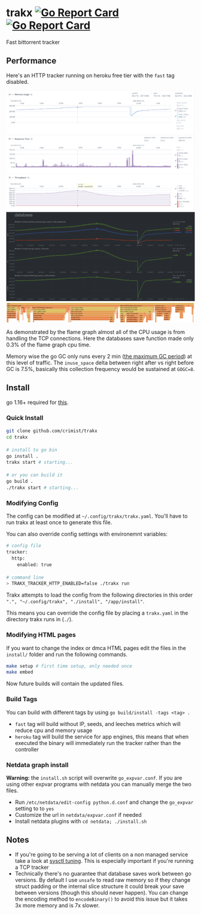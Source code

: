 # trakx [![Go Report Card](https://godoc.org/github.com/crimist/trakx?status.svg)](https://godoc.org/github.com/crimist/trakx) [![Go Report Card](https://goreportcard.com/badge/github.com/crimist/trakx)](https://goreportcard.com/report/github.com/crimist/trakx)

Fast bittorrent tracker

## Performance

Here's an HTTP tracker running on heroku free tier with the `fast` tag disabled.

![performance](img/performance.png)
![performance](img/stats.png)
![flame](img/flame.png)

As demonstrated by the flame graph almost all of the CPU usage is from handling the TCP connections. Here the databases save function made only 0.3% of the flame graph cpu time.

Memory wise the go GC only runs every 2 min ([the maximum GC period](https://github.com/golang/go/blob/895b7c85addfffe19b66d8ca71c31799d6e55990/src/runtime/proc.go#L4481-L4486)) at this level of traffic. The `inuse_space` delta between right after vs right before GC is 7.5%, basically this collection frequency would be sustained at `GOGC=8`.

## Install

go 1.16+ required for [this](https://github.com/golang/go/issues/4373).

### Quick Install

```sh
git clone github.com/crimist/trakx
cd trakx

# install to go bin
go install .
trakx start # starting...

# or you can build it
go build .
./trakx start # starting...
```

### Modifying Config

The config can be modified at `~/.config/trakx/trakx.yaml`. You'll have to run trakx at least once to generate this file.

You can also override config settings with environemnt variables:

```sh
# config file
tracker:
  http:
    enabled: true

# command line
> TRAKX_TRACKER_HTTP_ENABLED=false ./trakx run
```

Trakx attempts to load the config from the following directories in this order `".", "~/.config/trakx", "./install", "/app/install"`.

This means you can override the config file by placing a `trakx.yaml` in the directory trakx runs in (`./`).

### Modifying HTML pages

If you want to change the index or dmca HTML pages edit the files in the `install/` folder and run the following commands.

```sh
make setup # first time setup, only needed once
make embed
```

Now future builds will contain the updated files.

### Build Tags

You can build with different tags by using `go build/install -tags <tag> .`

* `fast` tag will build without IP, seeds, and leeches metrics which will reduce cpu and memory usage
* `heroku` tag will build the service for app engines, this means that when executed the binary will immediately run the tracker rather than the controller

### Netdata graph install

**Warning:** the `install.sh` script will overwrite `go_expvar.conf`. If you are using other expvar programs with netdata you can manually merge the two files.

* Run `/etc/netdata/edit-config python.d.conf` and change the `go_expvar` setting to to `yes`
* Customize the url in `netdata/expvar.conf` if needed
* Install netdata plugins with `cd netdata; ./install.sh`

## Notes

* If you're going to be serving a lot of clients on a non managed service take a look at [sysctl tuning](https://wiki.mikejung.biz/Sysctl_tweaks). This is especially important if you're running a TCP tracker
* Technically there's no guarantee that database saves work between go versions. By default I use `unsafe` to read raw memory so if they change struct padding or the internal slice structure it could break your save between versions (though this should never happen). You can change the encoding method to `encodeBinary()` to avoid this issue but it takes 3x more memory and is 7x slower. 
